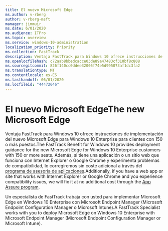 ```yaml
---
title: El nuevo Microsoft Edge
ms.author: v-rberg
author: v-rberg-msft
manager: jimmuir
ms.date: 6/01/2020
ms.audience: ITPro
ms.topic: overview
ms.service: windows-10-administration
localization_priority: Priority
ms.collection: FastTrack
description: Ventaja FastTrack para Windows 10 ofrece instrucciones de implementación del nuevo Microsoft Edge para Windows 10 Enterprise para clientes con 150 o más puestos.
ms.openlocfilehash: c72aab8bbedcacce03de89a47483cf310bf8c808
ms.sourcegitcommit: 826f140cc0ddee32005f74e5d995073af1dc3fa2
ms.translationtype: MT
ms.contentlocale: es-ES
ms.lasthandoff: 06/01/2020
ms.locfileid: "44472046"
---
```

# <a name="the-new-microsoft-edge"></a><span data-ttu-id="77c58-103">El nuevo Microsoft Edge</span><span class="sxs-lookup"><span data-stu-id="77c58-103">The new Microsoft Edge</span></span>

<span data-ttu-id="77c58-104">Ventaja FastTrack para Windows 10 ofrece instrucciones de implementación del nuevo Microsoft Edge para Windows 10 Enterprise para clientes con 150 o más puestos.</span><span class="sxs-lookup"><span data-stu-id="77c58-104">The FastTrack Benefit for Windows 10 provides deployment guidance for the new Microsoft Edge for Windows 10 Enterprise customers with 150 or more seats.</span></span> <span data-ttu-id="77c58-105">Además, si tiene una aplicación o un sitio web que funciona con Internet Explorer o Google Chrome y experimenta problemas de compatibilidad, lo corregiremos sin coste adicional a través del [programa de asesoría de aplicaciones](Win-10-app-assure.md).</span><span class="sxs-lookup"><span data-stu-id="77c58-105">Additionally, if you have a web app or site that works with Internet Explorer or Google Chrome and you experience compatibility issues, we will fix it at no additional cost through the [App Assure program](Win-10-app-assure.md).</span></span>

<span data-ttu-id="77c58-106">Un especialista de FastTrack trabaja con usted para implementar Microsoft Edge en Windows 10 Enterprise con Microsoft Endpoint Manager (Microsoft Endpoint Configuration Manager o Microsoft Intune).</span><span class="sxs-lookup"><span data-stu-id="77c58-106">A FastTrack Specialist works with you to deploy Microsoft Edge on Windows 10 Enterprise with Microsoft Endpoint Manager (Microsoft Endpoint Configuration Manager or Microsoft Intune).</span></span>


